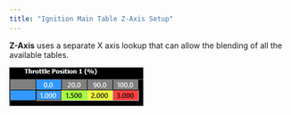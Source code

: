 ```yaml
---
title: "Ignition Main Table Z-Axis Setup"
---
```


**Z-Axis** uses a separate X axis lookup that can allow the blending of all the available tables. &nbsp;


![Image](</img/NewItem116.png>)

